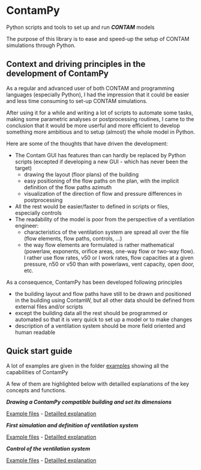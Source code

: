 # ContamPy
Python scripts and tools to set up and run ***CONTAM*** models

The purpose of this library is to ease and speed-up the setup of CONTAM simulations through Python. 

## Context and driving principles in the development of ContamPy

As a regular and advanced user of both CONTAM and programming languages (especially Python), I had the impression that it could be easier and less time consuming to set-up CONTAM simulations. 

After using it for a while and writing a lot of scripts to automate some tasks, making some parametric analyses or postprocessing routines, I came to the conclusion that it would be more userful and more efficient to develop something more ambitious and to setup (almost) the whole model in Python.

Here are some of the thoughts that have driven the development:

+ The Contam GUI has features than can hardly be replaced by Python scripts (excepted if developing a new GUI - which has never been the target)
	+ drawing the layout (floor plans) of the building
	+ easy positioning of the flow paths on the plan, with the implicit definition of the flow paths azimuth
	+ visualization of the direction of flow and pressure differences in postprocessing
+ All the rest would be easier/faster to defined in scripts or files, especially controls
+ The readability of the model is poor from the perspective of a ventilation engineer:
	+ characteristics of the ventilation system are spread all over the file (flow elements, flow paths, controls, ...)
	+ the way flow elements are formulated is rather mathematical (powerlaw, exponents, orifice areas, one-way flow or two-way flow). I rather use flow rates, v50 or   I work rates, flow capacities at a given pressure, n50 or v50 than with powerlaws, vent capacity, open door, etc. 


As a consequence, ContamPy has been developed following principles
+ the building layout and flow paths have still to be drawn and positioned in the building using ContamW, but all other data should be defined from external files and/or scripts
+ except the building data all the rest should be programmed or automated so that it is very quick to set up a model or to make changes
+ description of a ventilation system should be more field oriented and human readable




## Quick start guide

A lot of examples are given in the folder [examples](examples) showing all the capabilities of ContamPy

A few of them are highlighted below with detailled explanations of the key concepts and functions. 

***Drawing a ContamPy compatible building and set its dimensions***

[Example files](examples/0_modelGeneration/) - [Detailled explanation](doc/DrawBuilding.md)

***First simulation and definition of ventilation system***

[Example files](examples/1_runSystemFromJson/) - [Detailled explanation](doc/BasicSimulation.md)

***Control of the ventilation system***

[Example files](examples/1d_runSystemFromJson_DemandControlled/) - [Detailled explanation](doc/Control.md)



<!--***Adding controls***

[Example files with simple clock control](examples/1c_runSystemFromJson_ClockControl/)

[Example files with sensors and demand control ventilation](examples/1d_runSystemFromJson_DemandControlled/)

[Detailled guide](doc/Controls.md)
-->


